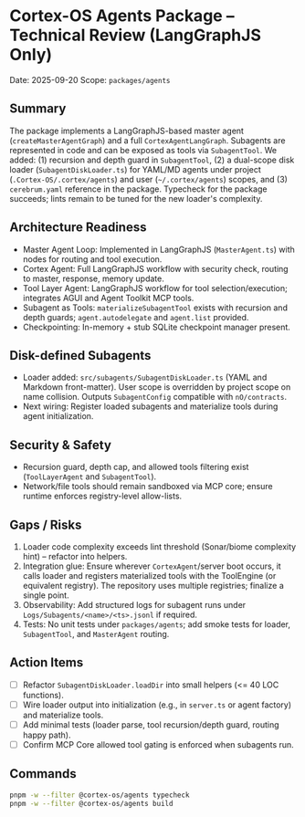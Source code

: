 # Cortex-OS Agents Package – Technical Review (LangGraphJS Only)

Date: 2025-09-20
Scope: `packages/agents`

## Summary

The package implements a LangGraphJS-based master agent (`createMasterAgentGraph`) and a full `CortexAgentLangGraph`. Subagents are represented in code and can be exposed as tools via `SubagentTool`. We added: (1) recursion and depth guard in `SubagentTool`, (2) a dual-scope disk loader (`SubagentDiskLoader.ts`) for YAML/MD agents under project (`.Cortex-OS/.cortex/agents`) and user (`~/.cortex/agents`) scopes, and (3) `cerebrum.yaml` reference in the package. Typecheck for the package succeeds; lints remain to be tuned for the new loader's complexity.

## Architecture Readiness

- Master Agent Loop: Implemented in LangGraphJS (`MasterAgent.ts`) with nodes for routing and tool execution.
- Cortex Agent: Full LangGraphJS workflow with security check, routing to master, response, memory update.
- Tool Layer Agent: LangGraphJS workflow for tool selection/execution; integrates AGUI and Agent Toolkit MCP tools.
- Subagent as Tools: `materializeSubagentTool` exists with recursion and depth guards; `agent.autodelegate` and `agent.list` provided.
- Checkpointing: In-memory + stub SQLite checkpoint manager present.

## Disk-defined Subagents

- Loader added: `src/subagents/SubagentDiskLoader.ts` (YAML and Markdown front-matter). User scope is overridden by project scope on name collision. Outputs `SubagentConfig` compatible with `nO/contracts`.
- Next wiring: Register loaded subagents and materialize tools during agent initialization.

## Security & Safety

- Recursion guard, depth cap, and allowed tools filtering exist (`ToolLayerAgent` and `SubagentTool`).
- Network/file tools should remain sandboxed via MCP core; ensure runtime enforces registry-level allow-lists.

## Gaps / Risks

1. Loader code complexity exceeds lint threshold (Sonar/biome complexity hint) – refactor into helpers.
2. Integration glue: Ensure wherever `CortexAgent`/server boot occurs, it calls loader and registers materialized tools with the ToolEngine (or equivalent registry). The repository uses multiple registries; finalize a single point.
3. Observability: Add structured logs for subagent runs under `Logs/Subagents/<name>/<ts>.jsonl` if required.
4. Tests: No unit tests under `packages/agents`; add smoke tests for loader, `SubagentTool`, and `MasterAgent` routing.

## Action Items

- [ ] Refactor `SubagentDiskLoader.loadDir` into small helpers (<= 40 LOC functions).
- [ ] Wire loader output into initialization (e.g., in `server.ts` or agent factory) and materialize tools.
- [ ] Add minimal tests (loader parse, tool recursion/depth guard, routing happy path).
- [ ] Confirm MCP Core allowed tool gating is enforced when subagents run.

## Commands

```bash
pnpm -w --filter @cortex-os/agents typecheck
pnpm -w --filter @cortex-os/agents build
```
